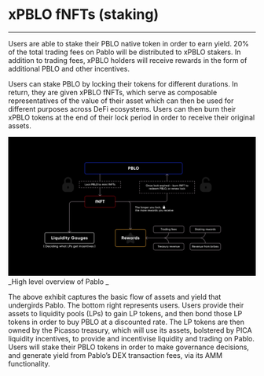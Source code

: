 # xPBLO fNFTs (staking)

---

Users are able to stake their PBLO native token in order to earn yield. 20% of the total trading fees on Pablo will be distributed to xPBLO stakers. In addition to trading fees, xPBLO holders will receive rewards in the form of additional PBLO and other incentives.

Users can stake PBLO by locking their tokens for different durations. In return, they are given xPBLO fNFTs, which serve as composable representatives of the value of their asset which can then be used for different purposes across DeFi ecosystems. Users can then burn their xPBLO tokens at the end of their lock period in order to receive their original assets.


![pablo_architecture](./pablo-architecture.png)
_High level overview of Pablo _


The above exhibit captures the basic flow of assets and yield that undergirds Pablo. The bottom right represents users. Users provide their assets to liquidity pools (LPs) to gain LP tokens, and then bond those LP tokens in order to buy PBLO at a discounted rate. The LP tokens are then owned by the Picasso treasury, which will use its assets, bolstered by PICA liquidity incentives, to provide and incentivise liquidity and trading on Pablo. Users will stake their PBLO tokens in order to make governance decisions, and generate yield from Pablo’s DEX transaction fees, via its AMM functionality.
